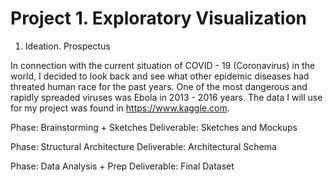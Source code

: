 # Project 1. Exploratory Visualization
1. Ideation. Prospectus

In connection with the current situation of COVID - 19 (Coronavirus) in the world, I decided to look back and see what other epidemic diseases had threated human race for the past years. One of the most dangerous and rapidly spreaded viruses was Ebola in 2013 - 2016 years. The data I will use for my project was found in https://www.kaggle.com. 

Phase: Brainstorming + Sketches
Deliverable: Sketches and Mockups

Phase: Structural Architecture
Deliverable: Architectural Schema

Phase: Data Analysis + Prep
Deliverable: Final Dataset

